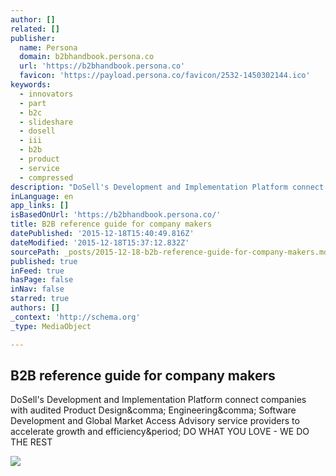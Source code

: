 ```yaml
---
author: []
related: []
publisher:
  name: Persona
  domain: b2bhandbook.persona.co
  url: 'https://b2bhandbook.persona.co'
  favicon: 'https://payload.persona.co/favicon/2532-1450302144.ico'
keywords:
  - innovators
  - part
  - b2c
  - slideshare
  - dosell
  - iii
  - b2b
  - product
  - service
  - compressed
description: "DoSell's Development and Implementation Platform connect companies with audited Product Design, Engineering, Software Development and Global Market Access Advisory service providers to accelerate growth and efficiency. DO WHAT YOU LOVE - WE DO THE REST"
inLanguage: en
app_links: []
isBasedOnUrl: 'https://b2bhandbook.persona.co/'
title: B2B reference guide for company makers
datePublished: '2015-12-18T15:40:49.816Z'
dateModified: '2015-12-18T15:37:12.832Z'
sourcePath: _posts/2015-12-18-b2b-reference-guide-for-company-makers.md
published: true
inFeed: true
hasPage: false
inNav: false
starred: true
authors: []
_context: 'http://schema.org'
_type: MediaObject

---
```

<article style=""><h1>B2B reference guide for company makers</h1><p>DoSell's Development and Implementation Platform connect companies with audited Product Design&amp;comma; Engineering&amp;comma; Software Development and Global Market Access Advisory service providers to accelerate growth and efficiency&amp;period; DO WHAT YOU LOVE - WE DO THE REST</p><img src="https://payload.persona.co/1/0/2532/headerimg/profile_1450302064.jpg" /></article>